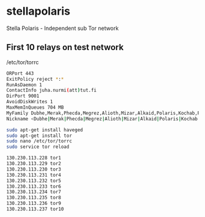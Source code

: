 # stellapolaris
Stella Polaris - Independent sub Tor network

First 10 relays on test network
-------------------------------

/etc/tor/torrc

```sh
ORPort 443
ExitPolicy reject *:*
RunAsDaemon 1
ContactInfo juha.nurmi(att)tut.fi
DirPort 9001
AvoidDiskWrites 1
MaxMemInQueues 704 MB
MyFamily Dubhe,Merak,Phecda,Megrez,Alioth,Mizar,Alkaid,Polaris,Kochab,Pherkad
Nickname <Dubhe|Merak|Phecda|Megrez|Alioth|Mizar|Alkaid|Polaris|Kochab|Pherkad>
```

```sh
sudo apt-get install haveged
sudo apt-get install tor
sudo nano /etc/tor/torrc
sudo service tor reload
```

```sh
130.230.113.228 tor1
130.230.113.229 tor2
130.230.113.230 tor3
130.230.113.231 tor4
130.230.113.232 tor5
130.230.113.233 tor6
130.230.113.234 tor7
130.230.113.235 tor8
130.230.113.236 tor9
130.230.113.237 tor10
```
